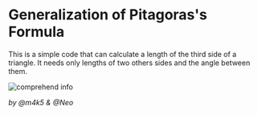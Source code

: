 # Generalization of Pitagoras's Formula

This is a simple code that can calculate a length of the third side of a triangle.
It needs only lengths of two others sides and the angle between them.

![comprehend info](https://i.imgur.com/li6Akaz.jpg)

*by @m4k5 & @Neo*
